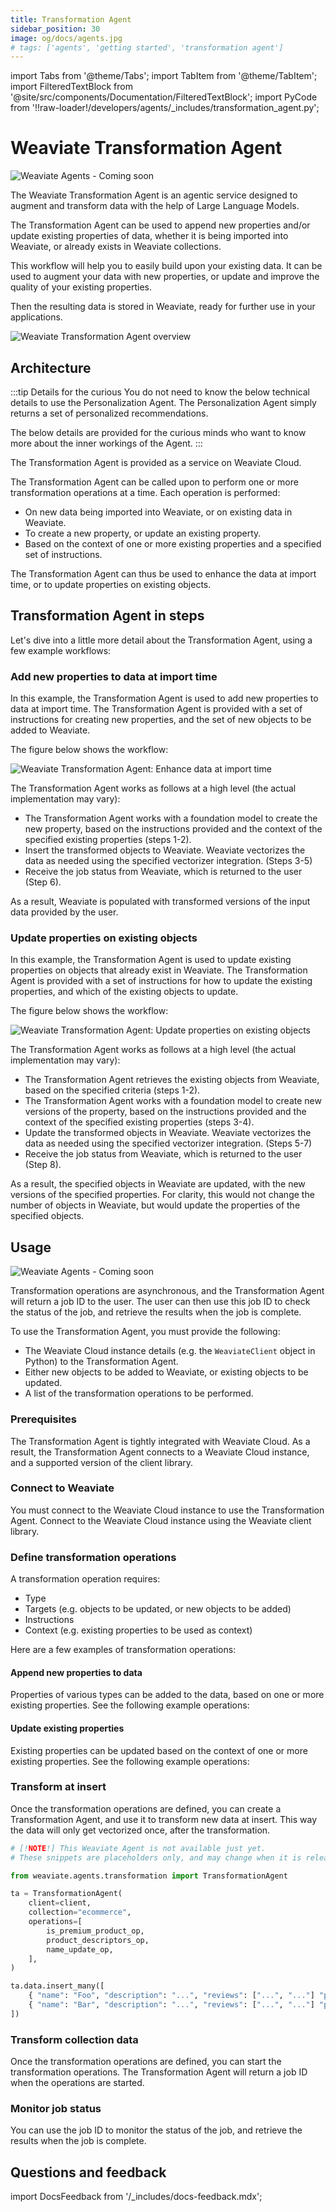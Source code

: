 ```yaml
---
title: Transformation Agent
sidebar_position: 30
image: og/docs/agents.jpg
# tags: ['agents', 'getting started', 'transformation agent']
---
```


import Tabs from '@theme/Tabs';
import TabItem from '@theme/TabItem';
import FilteredTextBlock from '@site/src/components/Documentation/FilteredTextBlock';
import PyCode from '!!raw-loader!/developers/agents/_includes/transformation_agent.py';

# Weaviate Transformation Agent

![Weaviate Agents - Coming soon](./_includes/agents_coming_soon.png "Weaviate Agents - Coming soon")

<!-- The Weaviate Transformation Agent is a pre-built agentic workflow for augmenting and transforming data using the associated Weaviate Cloud instance. -->
The Weaviate Transformation Agent is an agentic service designed to augment and transform data with the help of Large Language Models.

<!-- The Transformation Agent can be used to either append new properties or update existing properties of data, whether it is being imported into Weaviate, or already exists in Weaviate. -->
The Transformation Agent can be used to append new properties and/or update existing properties of data, whether it is being imported into Weaviate, or already exists in Weaviate collections.

<!-- TODO: this sentence feels redundant. Can we remove it? And maybe incorporate "improve the quality of your data"  -->
This workflow will help you to easily build upon your existing data. It can be used to augment your data with new properties, or update and improve the quality of your existing properties.

Then the resulting data is stored in Weaviate, ready for further use in your applications.

<!-- TODO: do we need the below sentence? -->
<!-- The resulting workflow looks as follows: -->

<!-- TODO: can we remove (3)(6) -->
![Weaviate Transformation Agent overview](./_includes/transformation_agent_overview.png "Weaviate Transformation Agent overview")

## Architecture

<!-- TODO: can we trim or remove this tip? -->
:::tip Details for the curious
You do not need to know the below technical details to use the Personalization Agent. The Personalization Agent simply returns a set of personalized recommendations.
<br/>

The below details are provided for the curious minds who want to know more about the inner workings of the Agent.
:::

The Transformation Agent is provided as a service on Weaviate Cloud.

The Transformation Agent can be called upon to perform one or more transformation operations at a time. Each operation is performed:

- On new data being imported into Weaviate, or on existing data in Weaviate.
- To create a new property, or update an existing property.
- Based on the context of one or more existing properties and a specified set of instructions.

The Transformation Agent can thus be used to enhance the data at import time, or to update properties on existing objects.

<!-- TODO: thoughts? -->
## Transformation Agent in steps

<!-- TODO: can we skip this sentence? -->
<!-- A high-level view of the Transformation Agent is shown below: -->

<!-- TODO: This feels like we shared this image twice by mistake -->
<!-- ![Weaviate Transformation Agent at a high level](./_includes/transformation_agent_architecture.png "Weaviate Transformation Agent at a high level") -->

Let's dive into a little more detail about the Transformation Agent, using a few example workflows:

### Add new properties to data at import time

In this example, the Transformation Agent is used to add new properties to data at import time. The Transformation Agent is provided with a set of instructions for creating new properties, and the set of new objects to be added to Weaviate.

The figure below shows the workflow:

![Weaviate Transformation Agent: Enhance data at import time](./_includes/transformation_agent_new_append.png "Weaviate Transformation Agent: Enhance data at import time")

The Transformation Agent works as follows at a high level (the actual implementation may vary):

- The Transformation Agent works with a foundation model to create the new property, based on the instructions provided and the context of the specified existing properties (steps 1-2).
- Insert the transformed objects to Weaviate. Weaviate vectorizes the data as needed using the specified vectorizer integration. (Steps 3-5)
- Receive the job status from Weaviate, which is returned to the user (Step 6).

As a result, Weaviate is populated with transformed versions of the input data provided by the user.

### Update properties on existing objects

In this example, the Transformation Agent is used to update existing properties on objects that already exist in Weaviate. The Transformation Agent is provided with a set of instructions for how to update the existing properties, and which of the existing objects to update.

The figure below shows the workflow:

![Weaviate Transformation Agent: Update properties on existing objects](./_includes/transformation_agent_existing_update.png "Weaviate Transformation Agent: Update properties on existing objects")

The Transformation Agent works as follows at a high level (the actual implementation may vary):

- The Transformation Agent retrieves the existing objects from Weaviate, based on the specified criteria (steps 1-2).
- The Transformation Agent works with a foundation model to create new versions of the property, based on the instructions provided and the context of the specified existing properties (steps 3-4).
- Update the transformed objects in Weaviate. Weaviate vectorizes the data as needed using the specified vectorizer integration. (Steps 5-7)
- Receive the job status from Weaviate, which is returned to the user (Step 8).

As a result, the specified objects in Weaviate are updated, with the new versions of the specified properties. For clarity, this would not change the number of objects in Weaviate, but would update the properties of the specified objects.

## Usage

![Weaviate Agents - Coming soon](./_includes/agents_coming_soon.png "Weaviate Agents - Coming soon")

Transformation operations are asynchronous, and the Transformation Agent will return a job ID to the user. The user can then use this job ID to check the status of the job, and retrieve the results when the job is complete.

To use the Transformation Agent, you must provide the following:

- The Weaviate Cloud instance details (e.g. the `WeaviateClient` object in Python) to the Transformation Agent.
- Either new objects to be added to Weaviate, or existing objects to be updated.
- A list of the transformation operations to be performed.

### Prerequisites

The Transformation Agent is tightly integrated with Weaviate Cloud. As a result, the Transformation Agent connects to a Weaviate Cloud instance, and a supported version of the client library.

### Connect to Weaviate

You must connect to the Weaviate Cloud instance to use the Transformation Agent. Connect to the Weaviate Cloud instance using the Weaviate client library.

<Tabs groupId="languages">
    <TabItem value="py_agents" label="Python[agents]">
        <FilteredTextBlock
            text={PyCode}
            startMarker="# START ConnectToWeaviate"
            endMarker="# END ConnectToWeaviate"
            language="py"
        />
    </TabItem>
</Tabs>

### Define transformation operations

A transformation operation requires:

- Type
- Targets (e.g. objects to be updated, or new objects to be added)
- Instructions
- Context (e.g. existing properties to be used as context)

Here are a few examples of transformation operations:

#### Append new properties to data

Properties of various types can be added to the data, based on one or more existing properties. See the following example operations:

<Tabs groupId="languages">
    <TabItem value="py_agents" label="Python[agents]">
        <FilteredTextBlock
            text={PyCode}
            startMarker="# START DefineOperationsAppend"
            endMarker="# END DefineOperationsAppend"
            language="py"
        />
    </TabItem>

</Tabs>

#### Update existing properties

Existing properties can be updated based on the context of one or more existing properties. See the following example operations:

<!-- TODO: the code example is missing ;) -->

<Tabs groupId="languages">
    <TabItem value="py_agents" label="Python[agents]">
        <FilteredTextBlock
            text={PyCode}
            startMarker="# START QueryParameters"
            endMarker="# END QueryParameters"
            language="py"
        />
    </TabItem>

</Tabs>

<!-- TODO: we should add an example of transform at insert -->
### Transform at insert

Once the transformation operations are defined, you can create a Transformation Agent, and use it to transform new data at insert. This way the data will only get vectorized once, after the transformation.

```python
# [!NOTE!] This Weaviate Agent is not available just yet.
# These snippets are placeholders only, and may change when it is released.

from weaviate.agents.transformation import TransformationAgent

ta = TransformationAgent(
    client=client,
    collection="ecommerce",
    operations=[
        is_premium_product_op,
        product_descriptors_op,
        name_update_op,
    ],
)

ta.data.insert_many([
    { "name": "Foo", "description": "...", "reviews": ["...", "..."] "price": 25, "rating": 3 },
    { "name": "Bar", "description": "...", "reviews": ["...", "..."] "price": 50, "rating": 4 },
])
```
<!-- TODO: what do you think of this title -->
<!-- ### Start transformation operations -->
### Transform collection data

Once the transformation operations are defined, you can start the transformation operations. The Transformation Agent will return a job ID when the operations are started.

<Tabs groupId="languages">
    <TabItem value="py_agents" label="Python[agents]">
        <FilteredTextBlock
            text={PyCode}
            startMarker="# START StartTransformationOperations"
            endMarker="# END StartTransformationOperations"
            language="py"
        />
    </TabItem>

</Tabs>

### Monitor job status

<!-- A job ID is returned when the transformation operations are initiated. This job ID can be used to monitor the status of the job, and retrieve the results when the job is complete. -->
You can use the job ID to monitor the status of the job, and retrieve the results when the job is complete.

<Tabs groupId="languages">
    <TabItem value="py_agents" label="Python[agents]">
        <FilteredTextBlock
            text={PyCode}
            startMarker="# START MonitorJobStatus"
            endMarker="# END MonitorJobStatus"
            language="py"
        />
    </TabItem>

</Tabs>

## Questions and feedback

import DocsFeedback from '/_includes/docs-feedback.mdx';

<DocsFeedback/>


